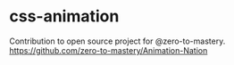 # css-animation
Contribution to open source project for @zero-to-mastery. https://github.com/zero-to-mastery/Animation-Nation
